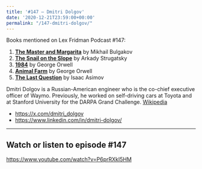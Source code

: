 ```yaml
---
title: '#147 – Dmitri Dolgov'
date: '2020-12-21T23:59:00+00:00'
permalink: "/147-dmitri-dolgov/"
---
```


Books mentioned on Lex Fridman Podcast #147:

1. <b><a href="https://amzn.to/3uumOg2" target="_blank" rel="sponsored noopener noreferrer">The Master and Margarita</a></b> by Mikhail Bulgakov
2. <b><a href="https://amzn.to/3uqD5mf" target="_blank" rel="sponsored noopener noreferrer">The Snail on the Slope</a></b> by Arkady Strugatsky
3. <b><a href="https://amzn.to/3utxPOA" target="_blank" rel="sponsored noopener noreferrer">1984</a></b> by George Orwell
4. <b><a href="https://amzn.to/3FxjiIg" target="_blank" rel="sponsored noopener noreferrer">Animal Farm</a></b> by George Orwell
5. <b><a href="https://amzn.to/3F5W2j4" target="_blank" rel="sponsored noopener noreferrer">The Last Question</a></b> by Isaac Asimov

<!--more-->

Dmitri Dolgov is a Russian-American engineer who is the co-chief executive officer of Waymo. Previously, he worked on self-driving cars at Toyota and at Stanford University for the DARPA Grand Challenge. <a href="https://en.wikipedia.org/wiki/Dmitri_Dolgov" target="_blank">Wikipedia</a>

- <a href="https://x.com/dmitri_dolgov" target="_blank">https://x.com/dmitri_dolgov</a>
- <a href="https://www.linkedin.com/in/dmitri-dolgov/" target="_blank">https://www.linkedin.com/in/dmitri-dolgov/</a>

- - - - - -

## Watch or listen to episode #147

<https://www.youtube.com/watch?v=P6prRXkI5HM>